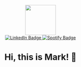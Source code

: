 <div id="header" align="center">
  <img src="https://media.giphy.com/media/v1.Y2lkPTc5MGI3NjExeTJxeWRlM2hvOG51OGlvYnF3NGJ1NWhkeG55eHJxOXIycjNtaHhsdyZlcD12MV9naWZzX3NlYXJjaCZ0aWQ9MzI1OWE5ZDFiNWFiZTY1ZGFkODgyYmJiM2U0ZDk4MzU5MGU4NWQ0ZmZhZWExOGI2NmQ3MmIxNmY4ZDhkMjBhNyZjdD1n/S2IfEQqgWc0AH4r6Al/giphy.gif" width="100"/>
</div>
<div id="badges" align="center">
  <a href="https://www.linkedin.com/in/mark-xiong-356aa3210/">
    <img src="https://img.shields.io/badge/LinkedIn-blue?style=for-the-badge&logo=linkedin&logoColor=white" alt="LinkedIn Badge"/>
  </a>
  <a href="https://open.spotify.com/user/31ux5clqikgc43myleybajyd7nvu">
    <img src="https://img.shields.io/badge/Spotify-1DB954?style=for-the-badge&logo=spotify&logoColor=white" alt="Spotify Badge"/>
  </a>
</div>
<h1 align="center">
  Hi, this is Mark! 👋
</h1>

